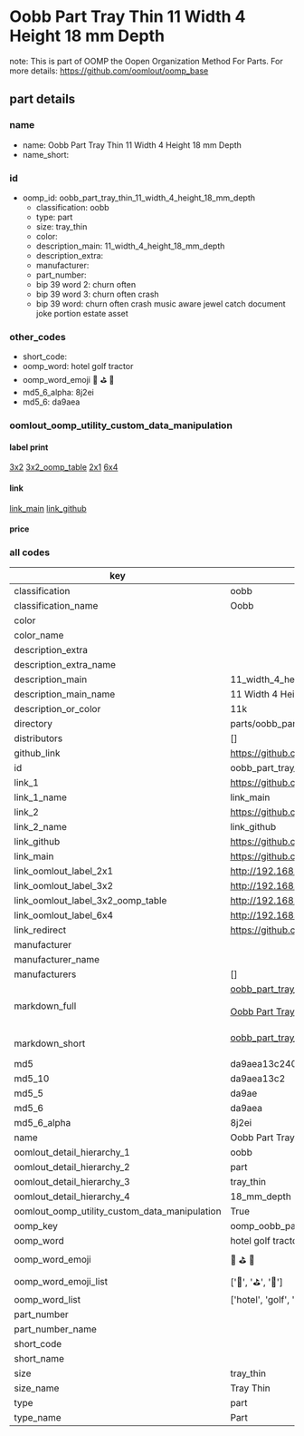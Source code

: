 # Oobb Part Tray Thin 11 Width 4 Height 18 mm Depth  

note: This is part of OOMP the Oopen Organization Method For Parts. For more details: https://github.com/oomlout/oomp_base

##  part details
  







### name
* name: Oobb Part Tray Thin 11 Width 4 Height 18 mm Depth
* name_short: 
### id
* oomp_id: oobb_part_tray_thin_11_width_4_height_18_mm_depth
  * classification: oobb
  * type: part
  * size: tray_thin
  * color: 
  * description_main: 11_width_4_height_18_mm_depth
  * description_extra: 
  * manufacturer: 
  * part_number: 
  * bip 39 word 2: churn often
  * bip 39 word 3: churn often crash
  * bip 39 word: churn often crash music aware jewel catch document joke portion estate asset

### other_codes
* short_code: 
* oomp_word: hotel golf tractor
* oomp_word_emoji :hotel: :golf: :tractor:
* md5_6_alpha: 8j2ei
* md5_6: da9aea






### oomlout_oomp_utility_custom_data_manipulation
#### label print
[3x2](http://192.168.1.245:1112/?label=oomp%208j2ei)
[3x2_oomp_table](http://192.168.1.108:1112/?label=oomp%208j2ei)
[2x1](http://192.168.1.242:1112/?label=oomp%208j2ei)
[6x4](http://192.168.1.55:1112/?label=oomp%208j2ei)    

#### link

[link_main](https://github.com/oomlout/oomlout_oomp_version_1_messy/tree/main/parts/oobb_part_tray_thin_11_width_4_height_18_mm_depth) [link_github](https://github.com/oomlout/oomlout_oomp_version_1_messy/tree/main/parts/oobb_part_tray_thin_11_width_4_height_18_mm_depth)                             

#### price







### all codes 
| key | value |  
| --- | --- |  
| classification | oobb |  
| classification_name | Oobb |  
| color |  |  
| color_name |  |  
| description_extra |  |  
| description_extra_name |  |  
| description_main | 11_width_4_height_18_mm_depth |  
| description_main_name | 11 Width 4 Height 18 mm Depth |  
| description_or_color | 11k |  
| directory | parts/oobb_part_tray_thin_11_width_4_height_18_mm_depth |  
| distributors | [] |  
| github_link | https://github.com/oomlout/oomlout_oomp_part_src/tree/main/parts/oobb_part_tray_thin_11_width_4_height_18_mm_depth |  
| id | oobb_part_tray_thin_11_width_4_height_18_mm_depth |  
| link_1 | https://github.com/oomlout/oomlout_oomp_version_1_messy/tree/main/parts/oobb_part_tray_thin_11_width_4_height_18_mm_depth |  
| link_1_name | link_main |  
| link_2 | https://github.com/oomlout/oomlout_oomp_version_1_messy/tree/main/parts/oobb_part_tray_thin_11_width_4_height_18_mm_depth |  
| link_2_name | link_github |  
| link_github | https://github.com/oomlout/oomlout_oomp_version_1_messy/tree/main/parts/oobb_part_tray_thin_11_width_4_height_18_mm_depth |  
| link_main | https://github.com/oomlout/oomlout_oomp_version_1_messy/tree/main/parts/oobb_part_tray_thin_11_width_4_height_18_mm_depth |  
| link_oomlout_label_2x1 | http://192.168.1.242:1112/?label=oomp%208j2ei |  
| link_oomlout_label_3x2 | http://192.168.1.245:1112/?label=oomp%208j2ei |  
| link_oomlout_label_3x2_oomp_table | http://192.168.1.108:1112/?label=oomp%208j2ei |  
| link_oomlout_label_6x4 | http://192.168.1.55:1112/?label=oomp%208j2ei |  
| link_redirect | https://github.com/oomlout/oomlout_oomp_version_1_messy/tree/main/parts/oobb_part_tray_thin_11_width_4_height_18_mm_depth |  
| manufacturer |  |  
| manufacturer_name |  |  
| manufacturers | [] |  
| markdown_full | [oobb_part_tray_thin_11_width_4_height_18_mm_depth](none)<br>[](none)<br>[Oobb Part Tray Thin 11 Width 4 Height 18 Mm Depth](none)<br><br> |  
| markdown_short | [oobb_part_tray_thin_11_width_4_height_18_mm_depth](none)<br><br> |  
| md5 | da9aea13c2406481df88291e64e66946 |  
| md5_10 | da9aea13c2 |  
| md5_5 | da9ae |  
| md5_6 | da9aea |  
| md5_6_alpha | 8j2ei |  
| name | Oobb Part Tray Thin 11 Width 4 Height 18 mm Depth |  
| oomlout_detail_hierarchy_1 | oobb |  
| oomlout_detail_hierarchy_2 | part |  
| oomlout_detail_hierarchy_3 | tray_thin |  
| oomlout_detail_hierarchy_4 | 18_mm_depth |  
| oomlout_oomp_utility_custom_data_manipulation | True |  
| oomp_key | oomp_oobb_part_tray_thin_11_width_4_height_18_mm_depth |  
| oomp_word | hotel golf tractor |  
| oomp_word_emoji | :hotel: :golf: :tractor: |  
| oomp_word_emoji_list | [':hotel:', ':golf:', ':tractor:'] |  
| oomp_word_list | ['hotel', 'golf', 'tractor'] |  
| part_number |  |  
| part_number_name |  |  
| short_code |  |  
| short_name |  |  
| size | tray_thin |  
| size_name | Tray Thin |  
| type | part |  
| type_name | Part |  
